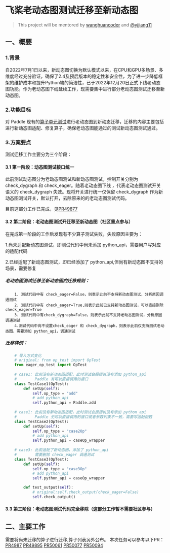 # 飞桨老动态图测试迁移至新动态图

> This project will be mentored by [wanghuancoder](https://github.com/wanghuancoder) and [@yjjiang11](https://github.com/yjjiang11)
> 

## 一、概要
### 1.背景
 自2022年7月1日以来，新动态图切换为默认模式以来，在CPU和GPU多场景、多维度经过充分验证，确保了2.4及预后版本的稳定性和安全性，为了进一步降低框架的维护成本和提升Python端的简洁性，已于2022年12月20日正式下线老动态图功能。作为老动态图下线延续工作，现需要集中进行部分老动态图测试迁移至新动态图。
### 2.功能目标
对 Paddle 现有的[算子单元测试](https://github.com/PaddlePaddle/Paddle/tree/develop/python/paddle/fluid/tests/unittests)进行老动态图到新动态迁移，迁移的内容主要包括进行新动态图适配、修复算子，确保老动态图能通过的测试新动态图测试通过。

### 3.方案要点
测试迁移工作主要分为三个阶段：

#### 3.1 第一阶段：动态图测试接口统一
此前测试动态图分为老动态图测试和新动态图测试，控制开关分别为 check_dygraph 和 check_eager。随着老动态图下线 ，代表老动态图测试开关语义的 check_dygraph 失效。现将开关进行统一仅保留 check_dygraph 作为新动态图测试开关，默认打开，去除原来的的老动态图测试代码。

目前这部分工作已完成，见[PR49877](https://github.com/PaddlePaddle/Paddle/pull/49877)

#### 3.2 第二阶段：老动态图测试开迁移至新动态图（社区重点参与）

在完成第一阶段的工作后发现有不少算子测试失败，失败原因主要为：

1.尚未适配新动态图测试，即测试代码中尚未添加 python_api，需要用户写对应的适配代码

2.已经适配了新动态图测试，即已经添加了 python_api,但尚有新动态图不支持的场景，需要修复
    

##### 老动态图测试迁移至新动态图的迁移规则：

        1. 测试代码中有 check_eager=False，则表示此前不支持新动态图测试，分析原因调通测试
        2. 测试代码中有 check_eager=True,则表示此前已支持新动态图测试，可以直接删除check_eager=True
        3. 测试代码中有check_dygraph=False，则表示此前不支持老动态图测试，分析原因调通测试
        4.测试代码中尚不设置check_eager 和 check_dygraph，则表示此前仅支持测试老动态图，需要添加 python_api，调通测试
    
##### 迁移样例：
```python
    # 导入方式变化
    # original: from op_test import OpTest
    from eager_op_test import OpTest
    
    # case1: 此前没有新动态图适配，此时测试会报错说没有添加 python_api
    #        Paddle 有可以直接调用的接口
    class TestCase1(OpTest):
        def setUp(self):
            self.op_type = "add"
            # add python_api
            self.python_api = Paddle.add
    
    # case1: 此前没有新动态图适配，此时测试会报错说没有添加 python_api
    #        Paddle 无可以直接调用的接口或者参数列表不一致，需要写适配函数
    class TestCase2(OpTest):
        def setUp(self):
            self.op_type = "case2Op"
            # add python_api
            self.python_api = caseOp_wrapper
    
    # case3: 此前适配了新动态图，添加了 python_api
    #        需要删除 check_eager 调通测试
    class TestCase3(OpTest):
        def setUp(self):
            self.op_type = "case3Op"
            # add python_api
            self.python_api = caseOp_wrapper

        def test_output(self):
            # original:self.check_output(check_eager=False)
            self.check_output()
```

#### 3.3 第三阶段：老动态图测试代码完全移除（这部分工作暂不需要社区参与）

## 二、主要工作

需要将尚未迁移的算子进行迁移,算子列表另外公布。
本次任务可以参考以下PR：[PR4987](https://github.com/PaddlePaddle/Paddle/pull/49877) [PR49895](https://github.com/PaddlePaddle/Paddle/pull/49895) [PR50061](https://github.com/PaddlePaddle/Paddle/pull/50061) [PR50077](https://github.com/PaddlePaddle/Paddle/pull/50077) [PR50094](https://github.com/PaddlePaddle/Paddle/pull/50093)
